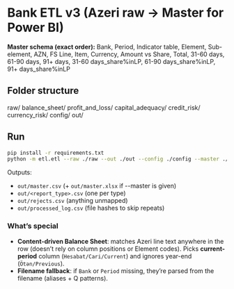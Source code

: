 # Bank ETL v3 (Azeri raw → Master for Power BI)

**Master schema (exact order):**
Bank, Period, Indicator table, Element, Sub-element, AZN, FS Line, Item, Currency,
Amount vs Share, Total, 31-60 days, 61-90 days, 91+ days,
31-60 days_share%inLP, 61-90 days_share%inLP, 91+ days_share%inLP

## Folder structure
raw/
  balance_sheet/
  profit_and_loss/
  capital_adequacy/
  credit_risk/
  currency_risk/
config/
out/

## Run
```bash
pip install -r requirements.txt
python -m etl.etl --raw ./raw --out ./out --config ./config --master ./out/master.xlsx
```
Outputs:
- `out/master.csv` (+ `out/master.xlsx` if --master is given)
- `out/<report_type>.csv` (one per type)
- `out/rejects.csv` (anything unmapped)
- `out/processed_log.csv` (file hashes to skip repeats)

### What’s special
- **Content-driven Balance Sheet**: matches Azeri line text anywhere in the row (doesn’t rely on column positions or Element codes). Picks **current-period** column (`Hesabat/Cari/Current`) and ignores year-end (`Ötən/Previous`).
- **Filename fallback**: if `Bank` or `Period` missing, they’re parsed from the filename (aliases + Q patterns).

